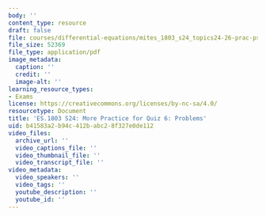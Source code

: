 ```yaml
---
body: ''
content_type: resource
draft: false
file: courses/differential-equations/mites_1803_s24_topics24-26-prac-pset.pdf
file_size: 52369
file_type: application/pdf
image_metadata:
  caption: ''
  credit: ''
  image-alt: ''
learning_resource_types:
- Exams
license: https://creativecommons.org/licenses/by-nc-sa/4.0/
resourcetype: Document
title: 'ES.1803 S24: More Practice for Quiz 6: Problems'
uid: b41583a2-b94c-412b-abc2-8f327e0de112
video_files:
  archive_url: ''
  video_captions_file: ''
  video_thumbnail_file: ''
  video_transcript_file: ''
video_metadata:
  video_speakers: ''
  video_tags: ''
  youtube_description: ''
  youtube_id: ''
---
```

